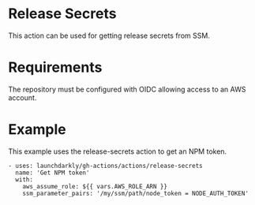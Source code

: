 # Release Secrets

This action can be used for getting release secrets from SSM.

# Requirements

The repository must be configured with OIDC allowing access to an AWS account.

# Example

This example uses the release-secrets action to get an NPM token.
```
- uses: launchdarkly/gh-actions/actions/release-secrets
  name: 'Get NPM token'
  with:
    aws_assume_role: ${{ vars.AWS_ROLE_ARN }}
    ssm_parameter_pairs: '/my/ssm/path/node_token = NODE_AUTH_TOKEN'
```
